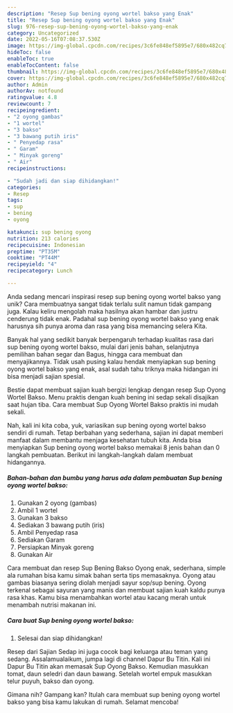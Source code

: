 ```yaml
---
description: "Resep Sup bening oyong wortel bakso yang Enak"
title: "Resep Sup bening oyong wortel bakso yang Enak"
slug: 976-resep-sup-bening-oyong-wortel-bakso-yang-enak
category: Uncategorized
date: 2022-05-16T07:08:37.530Z
image: https://img-global.cpcdn.com/recipes/3c6fe848ef5895e7/680x482cq70/sup-bening-oyong-wortel-bakso-foto-resep-utama.jpg
hideToc: false
enableToc: true
enableTocContent: false
thumbnail: https://img-global.cpcdn.com/recipes/3c6fe848ef5895e7/680x482cq70/sup-bening-oyong-wortel-bakso-foto-resep-utama.jpg
cover: https://img-global.cpcdn.com/recipes/3c6fe848ef5895e7/680x482cq70/sup-bening-oyong-wortel-bakso-foto-resep-utama.jpg
author: Admin
authorAv: notfound
ratingvalue: 4.8
reviewcount: 7
recipeingredient:
- "2 oyong gambas"
- "1 wortel"
- "3 bakso"
- "3 bawang putih iris"
- " Penyedap rasa"
- " Garam"
- " Minyak goreng"
- " Air"
recipeinstructions:

- "Sudah jadi dan siap dihidangkan!"
categories:
- Resep
tags:
- sup
- bening
- oyong

katakunci: sup bening oyong 
nutrition: 213 calories
recipecuisine: Indonesian
preptime: "PT35M"
cooktime: "PT44M"
recipeyield: "4"
recipecategory: Lunch

---
```





Anda sedang mencari inspirasi resep sup bening oyong wortel bakso yang unik? Cara membuatnya sangat tidak terlalu sulit namun tidak gampang juga. Kalau keliru mengolah maka hasilnya akan hambar dan justru cenderung tidak enak. Padahal sup bening oyong wortel bakso yang enak harusnya sih punya aroma dan rasa yang bisa memancing selera Kita.





Banyak hal yang sedikit banyak berpengaruh terhadap kualitas rasa dari sup bening oyong wortel bakso, mulai dari jenis bahan, selanjutnya pemilihan bahan segar dan Bagus, hingga cara membuat dan menyajikannya. Tidak usah pusing kalau hendak menyiapkan sup bening oyong wortel bakso yang enak,      asal sudah tahu triknya maka hidangan ini bisa menjadi sajian spesial.














Bestie dapat membuat sajian kuah bergizi lengkap dengan resep Sup Oyong Wortel Bakso. Menu praktis dengan kuah bening ini sedap sekali disajikan saat hujan tiba. Cara membuat Sup Oyong Wortel Bakso praktis ini mudah sekali.






Nah, kali ini kita coba, yuk, variasikan sup bening oyong wortel bakso sendiri di rumah. Tetap berbahan yang sederhana, sajian ini dapat memberi manfaat dalam membantu menjaga kesehatan tubuh kita. Anda bisa menyiapkan Sup bening oyong wortel bakso memakai 8 jenis bahan dan 0 langkah pembuatan. Berikut ini langkah-langkah dalam membuat hidangannya.

<!--inarticleads1-->

##### Bahan-bahan dan bumbu yang harus ada dalam pembuatan Sup bening oyong wortel bakso:

1. Gunakan 2 oyong (gambas)
1. Ambil 1 wortel
1. Gunakan 3 bakso
1. Sediakan 3 bawang putih (iris)
1. Ambil  Penyedap rasa
1. Sediakan  Garam
1. Persiapkan  Minyak goreng
1. Gunakan  Air


Cara membuat dan resep Sup Bening Bakso Oyong enak, sederhana, simple ala rumahan bisa kamu simak bahan serta tips memasaknya. Oyong atau gambas biasanya sering diolah menjadi sayur sop/sup bening. Oyong terkenal sebagai sayuran yang manis dan membuat sajian kuah kaldu punya rasa khas. Kamu bisa menambahkan wortel atau kacang merah untuk menambah nutrisi makanan ini. 

<!--inarticleads2-->

##### Cara buat Sup bening oyong wortel bakso:


1. Selesai dan siap dihidangkan!

Resep dari Sajian Sedap ini juga cocok bagi keluarga atau teman yang sedang. Assalamualaikum, jumpa lagi di channel Dapur Bu Titin. Kali ini Dapur Bu Titin akan memasak Sup Oyong Bakso. Kemudian masukkan tomat, daun seledri dan daun bawang. Setelah wortel empuk masukkan telur puyuh, bakso dan oyong. 

Gimana nih? Gampang kan? Itulah cara membuat sup bening oyong wortel bakso yang bisa kamu lakukan di rumah. Selamat mencoba!
